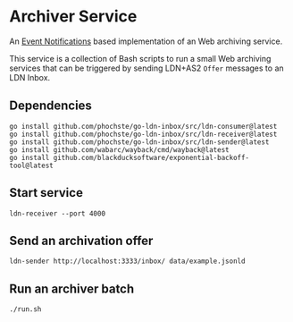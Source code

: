 # Archiver Service

An [Event Notifications](https://www.eventnotifications.net) based implementation of an Web archiving service.

This service is a collection of Bash scripts to run a small Web archiving services that can be triggered by sending LDN+AS2 `Offer` messages to an LDN Inbox.

## Dependencies

```
go install github.com/phochste/go-ldn-inbox/src/ldn-consumer@latest
go install github.com/phochste/go-ldn-inbox/src/ldn-receiver@latest
go install github.com/phochste/go-ldn-inbox/src/ldn-sender@latest
go install github.com/wabarc/wayback/cmd/wayback@latest
go install github.com/blackducksoftware/exponential-backoff-tool@latest
```

## Start service

```
ldn-receiver --port 4000 
```

## Send an archivation offer

```
ldn-sender http://localhost:3333/inbox/ data/example.jsonld
```

## Run an archiver batch

```
./run.sh
```